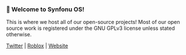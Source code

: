 ### 👋 Welcome to Synfonu OS!
This is where we host all of our open-source projects! Most of our open source work is registered under the GNU GPLv3 license unless stated otherwise.

[Twitter](https://twitter.com/synfonu) | [Roblox](https://www.roblox.com/groups/15413876/Synfonu#!/about) | [Website](https://synfonu.carrd.co/)
